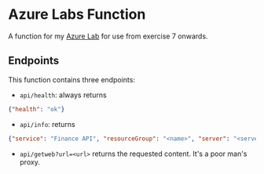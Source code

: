 # Azure Labs Function

A function for my [Azure Lab](https://github.com/draggeta/AzureLab) for use from exercise 7 onwards.

## Endpoints

This function contains three endpoints:

* `api/health`: always returns
```json
{"health": "ok"}
```
* `api/info`: returns
```json
{"service": "Finance API", "resourceGroup": "<name>", "server": "<server>"}
```
* `api/getweb?url=<url>` returns the requested content. It's a poor man's proxy.

